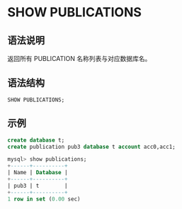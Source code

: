# **SHOW PUBLICATIONS**

## **语法说明**

返回所有 PUBLICATION 名称列表与对应数据库名。

## **语法结构**

```
SHOW PUBLICATIONS;
```

## **示例**

```sql
create database t;
create publication pub3 database t account acc0,acc1;

mysql> show publications;
+------+----------+
| Name | Database |
+------+----------+
| pub3 | t        |
+------+----------+
1 row in set (0.00 sec)
```